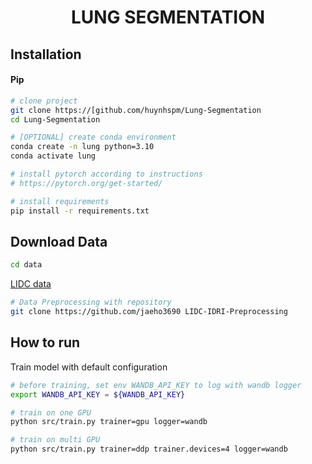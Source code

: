 <div align="center">

# LUNG SEGMENTATION
</div>

## Installation

#### Pip

```bash
# clone project
git clone https://[github.com/huynhspm/Lung-Segmentation
cd Lung-Segmentation

# [OPTIONAL] create conda environment
conda create -n lung python=3.10
conda activate lung

# install pytorch according to instructions
# https://pytorch.org/get-started/

# install requirements
pip install -r requirements.txt
```

## Download Data
```bash
cd data
```

[LIDC data](https://wiki.cancerimagingarchive.net/pages/viewpage.action?pageId=1966254&fbclid=IwAR1vDkrpq0IJN8KwPT2Fft1GJ4bFPiMqXp4p08eEfOaUYofS-88pnNF_Z7g)

```bash
# Data Preprocessing with repository
git clone https://github.com/jaeho3690 LIDC-IDRI-Preprocessing
```


## How to run

Train model with default configuration

```bash
# before training, set env WANDB_API_KEY to log with wandb logger
export WANDB_API_KEY = ${WANDB_API_KEY}

# train on one GPU
python src/train.py trainer=gpu logger=wandb

# train on multi GPU
python src/train.py trainer=ddp trainer.devices=4 logger=wandb
